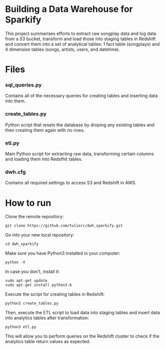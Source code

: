 # Building a Data Warehouse for Sparkify

This project summarises efforts to extract raw songplay data and log data from a S3 bucket, transform and load those into staging tables in Redshift and convert them into a set of analytical tables: 1 fact table (songplays) and 4 dimension tables (songs, artists, users, and datetime). 

# Files

### sql_queries.py
Contains all of the necessary queries for creating tables and inserting data into them.

### create_tables.py
Python script that resets the database by droping any existing tables and then creating them again with no rows.

### etl.py
Main Python script for extracting raw data, transforming certain columns and loading them into Redsfhit tables.

### dwh.cfg
Contains all required settings to access S3 and Redshift in AWS.

# How to run

Clone the remote repository:
```
git clone https://github.com/tuliorc/dwh_sparkify.git
```

Go into your new local repository:
```
cd dwh_sparkify
```

Make sure you have Python3 installed in your computer:
```
python -V
```

In case you don't, install it:
```
sudo apt-get update
sudo apt-get install python3.6
```
Execute the script for creating tables in Redshift:
```
python3 create_tables.py
```
Then, execute the ETL script to load data into staging tables and insert data into analytics tables after transformation:
```
python3 etl.py
```
This will allow you to perform queries on the Redshift cluster to check if the analytics table return values as expected.